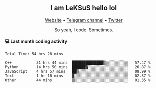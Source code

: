 <h2 align="center">I am LeKSuS hello lol</h2>
<div align="center">
  <a href="https://leksus.net">Website</a> •
  <a href="https://t.me/leksus_was_here">Telegram channel</a> •
  <a href="https://twitter.com/___LeKSuS___">Twitter</a>
</div>
<p align="center">So yeah, I code. Sometimes.</p>

#### :computer: Last month coding activity
<!--START_SECTION:waka-->

```text
Total Time: 54 hrs 28 mins

C++           31 hrs 44 mins  ██████████████▒░░░░░░░░░░   57.47 %
Python        14 hrs 50 mins  ██████▓░░░░░░░░░░░░░░░░░░   26.87 %
JavaScript    4 hrs 57 mins   ██▒░░░░░░░░░░░░░░░░░░░░░░   08.99 %
Text          1 hr 18 mins    ▓░░░░░░░░░░░░░░░░░░░░░░░░   02.37 %
Other         44 mins         ▒░░░░░░░░░░░░░░░░░░░░░░░░   01.35 %
```

<!--END_SECTION:waka-->

<!-- flag{4_l0t_0f_1nter35t1ng_th1ng5_4r3_1n_publ1c_d0m41n} -->
